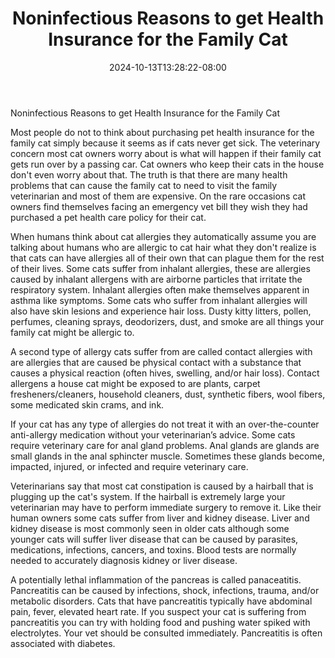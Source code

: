 ﻿---
title: "Noninfectious Reasons to get Health Insurance for the Family Cat"
date: 2024-10-13T13:28:22-08:00
description: "pet health care Tips for Web Success"
featured_image: "/images/pet health care.jpg"
tags: ["pet health care"]
---

Noninfectious Reasons to get Health Insurance for the Family Cat

Most people do not to think about purchasing pet health insurance for the family cat simply because it seems as if cats never get sick. The veterinary concern most cat owners worry about is what will happen if their family cat gets run over by a passing car. Cat owners who keep their cats in the house don't even worry about that. The truth is that there are many health problems that can cause the family cat to need to visit the family veterinarian and most of them are expensive. On the rare occasions cat owners find themselves facing an emergency vet bill they wish they had purchased a pet health care policy for their cat.
	
When humans think about cat allergies they automatically assume you are talking about humans who are allergic to cat hair what they don't realize is that cats can have allergies all of their own that can plague them for the rest of their lives. Some cats suffer from inhalant allergies, these are allergies caused by inhalant allergens with are airborne particles that irritate the respiratory system. Inhalant allergies often make themselves apparent in asthma like symptoms. Some cats who suffer from inhalant allergies will also have skin lesions and experience hair loss. Dusty kitty litters, pollen, perfumes, cleaning sprays, deodorizers, dust, and smoke are all things your family cat might be allergic to.
	
A second type of allergy cats suffer from are called contact allergies with are allergies that are caused be physical contact with a substance that causes a physical reaction (often hives, swelling, and/or hair loss). Contact allergens a house cat might be exposed to are plants, carpet fresheners/cleaners, household cleaners, dust, synthetic fibers, wool fibers, some medicated skin crams, and ink.
	
If your cat has any type of allergies do not treat it with an over-the-counter anti-allergy medication without your veterinarian’s advice. Some cats require veterinary care for anal gland problems. Anal glands are glands are small glands in the anal sphincter muscle. Sometimes these glands become, impacted, injured, or infected and require veterinary care.
	
Veterinarians say that most cat constipation is caused by a hairball that is plugging up the cat's system. If the hairball is extremely large your veterinarian may have to perform immediate surgery to remove it. Like their human owners some cats suffer from liver and kidney disease. Liver and kidney disease is most commonly seen in older cats although some younger cats will suffer liver disease that can be caused by parasites, medications, infections, cancers, and toxins. Blood tests are normally needed to accurately diagnosis kidney or liver disease.

A potentially lethal inflammation of the pancreas is called panaceatitis. Pancreatitis can be caused by infections, shock, infections, trauma, and/or metabolic disorders. Cats that have pancreatitis typically have abdominal pain, fever, elevated heart rate. If you suspect your cat is suffering from pancreatitis you can try with holding food and pushing water spiked with electrolytes. Your vet should be consulted immediately.
	Pancreatitis is often associated with diabetes.
	


